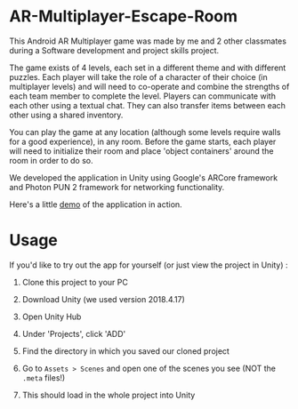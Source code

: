 # AR-Multiplayer-Escape-Room
This Android AR Multiplayer game was made by me and 2 other classmates during a Software development and project skills project. 

The game exists of 4 levels, each set in a different theme and with different puzzles. Each player will take the role of a character of their choice (in multiplayer levels) and will need to co-operate and combine the strengths of each team member to complete the level. Players can communicate with each other using a textual chat. They can also transfer items between each other using a shared inventory.

You can play the game at any location (although some levels require walls for a good experience), in any room. Before the game starts, each player will need to initialize their room and place 'object containers' around the room in order to do so.

We developed the application in Unity using Google's ARCore framework and Photon PUN 2 framework for networking functionality.

Here's a little [demo](https://www.youtube.com/watch?v=MD2tUd2vk1c&t=) of the application in action.

# Usage
If you'd like to try out the app for yourself (or just view the project in Unity) : 

1. Clone this project to your PC 

2. Download Unity (we used version 2018.4.17) 

3. Open Unity Hub 

4. Under 'Projects', click 'ADD' 

5. Find the directory in which you saved our cloned project 

6. Go to `Assets > Scenes` and open one of the scenes you see (NOT the `.meta` files!) 

7. This should load in the whole project into Unity
